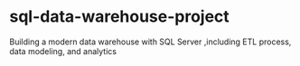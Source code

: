 # sql-data-warehouse-project
Building a modern data warehouse with SQL Server ,including ETL process, data modeling, and analytics
